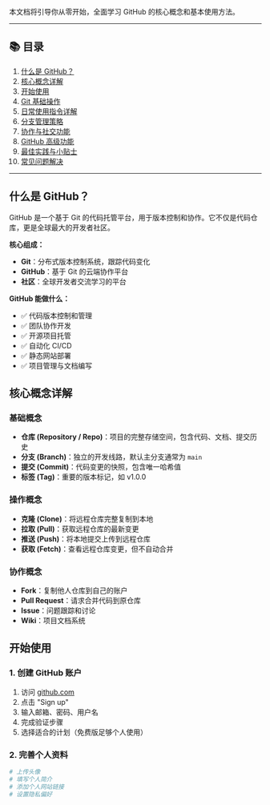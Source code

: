 
本文档将引导你从零开始，全面学习 GitHub 的核心概念和基本使用方法。

---

## 📚 目录

1. [什么是 GitHub？](#什么是-github)
2. [核心概念详解](#核心概念详解)
3. [开始使用](#开始使用)
4. [Git 基础操作](#git-基础操作)
5. [日常使用指令详解](#日常使用指令详解)
6. [分支管理策略](#分支管理策略)
7. [协作与社交功能](#协作与社交功能)
8. [GitHub 高级功能](#github-高级功能)
9. [最佳实践与小贴士](#最佳实践与小贴士)
10. [常见问题解决](#常见问题解决)

---

## 什么是 GitHub？

GitHub 是一个基于 Git 的代码托管平台，用于版本控制和协作。它不仅是代码仓库，更是全球最大的开发者社区。

**核心组成：**
- **Git**：分布式版本控制系统，跟踪代码变化
- **GitHub**：基于 Git 的云端协作平台
- **社区**：全球开发者交流学习的平台

**GitHub 能做什么：**
- ✅ 代码版本控制和管理
- ✅ 团队协作开发
- ✅ 开源项目托管
- ✅ 自动化 CI/CD
- ✅ 静态网站部署
- ✅ 项目管理与文档编写

## 核心概念详解

### 基础概念
- **仓库 (Repository / Repo)**：项目的完整存储空间，包含代码、文档、提交历史
- **分支 (Branch)**：独立的开发线路，默认主分支通常为 `main`
- **提交 (Commit)**：代码变更的快照，包含唯一哈希值
- **标签 (Tag)**：重要的版本标记，如 v1.0.0

### 操作概念
- **克隆 (Clone)**：将远程仓库完整复制到本地
- **拉取 (Pull)**：获取远程仓库的最新变更
- **推送 (Push)**：将本地提交上传到远程仓库
- **获取 (Fetch)**：查看远程仓库变更，但不自动合并

### 协作概念
- **Fork**：复制他人仓库到自己的账户
- **Pull Request**：请求合并代码到原仓库
- **Issue**：问题跟踪和讨论
- **Wiki**：项目文档系统

## 开始使用

### 1. 创建 GitHub 账户
1. 访问 [github.com](https://github.com/)
2. 点击 "Sign up"
3. 输入邮箱、密码、用户名
4. 完成验证步骤
5. 选择适合的计划（免费版足够个人使用）

### 2. 完善个人资料
```bash
# 上传头像
# 填写个人简介
# 添加个人网站链接
# 设置隐私偏好
